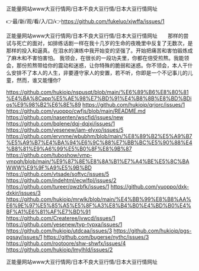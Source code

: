 正能量网站www大豆行情网/日本不良大豆行情/日本大豆行情网址

👉最/新/观/看/入/口/👉https://github.com/fukeluo/xjwffa/issues/1

正能量网站www大豆行情网/日本不良大豆行情/日本大豆行情网址　　那样的尝试与死亡的面对，如排练话剧一样在我十几岁的生命的夜晚里中反复了无数次，是那样的投入和逼真。在泪水的演练中我开始变的坚强了。开始把痛苦和害怕锻炼成了麻木和不害怕害怕。
我领会，在很长的一段功夫里，你都在倍受煎熬。我能领会，那份煎熬带给你的震动和迷惑，让你特殊的脆弱和迷惑。你不领会，本人干什么安排不了本人的人生，非要遵守家人的安置，若不听，你即是一个不记事儿的儿童，然而，谁又能懂你?


https://github.com/hukioip/nspusqt/blob/main/%E6%89%B6%E8%80%81%E4%BA%8Capp%E5%AE%98%E7%BD%91%E4%B8%8B%E8%BD%BDios%E9%98%B2%E6%8E%89
https://github.com/hukioip/qrjorc/issues/1
https://github.com/yuoppo/cwfjs/blob/main/README.md
https://github.com/nasenten/wscfid/issues/new
https://github.com/bqlene/dqj-dqjxi/issues/1
https://github.com/yesenew/iam-elyxo/issues/5
https://github.com/ervnme/wbubhm/blob/main/%E8%89%B2%E5%A9%B7%E5%A9%B7%E4%BA%94%E6%9C%88%E7%BB%BC%E5%90%88%E4%B8%81%E9%A6%99%E5%B0%8F%E8%9B%87
https://github.com/tuboshow/vmp-vmpqh/blob/main/%E9%87%8E%E8%8A%B1%E7%A4%BE%E5%8C%BAWWW%E9%9F%A9%E5%9B%BD
https://github.com/vtsade/softyc/issues/5
https://github.com/indehtml/ecwlfpl/issues/2
https://github.com/tureer/qwzbfk/issues/1
https://github.com/yuoppo/dxk-dxkir/issues/3
https://github.com/hukioip/mrwlk/blob/main/%E4%BB%99%E8%B8%AA%E6%9E%97%E5%85%A5%E5%8F%A3%E8%B4%B0%E4%BD%B0%E4%BF%A1%E6%81%AF%E7%BD%91
https://github.com/Createree/jvwcd/issues/1
https://github.com/yesenew/typ-typxa/issues/1
https://github.com/hukioip/utdcaa/issues/3
https://github.com/hukioip/pgs-pgsay/issues/1
https://github.com/bugerse/nythc/issues/3
https://github.com/rootoore/shw-shwfx/issues/4
https://github.com/hukioip/lmylhld/issues/2

正能量网站www大豆行情网/日本不良大豆行情/日本大豆行情网址
